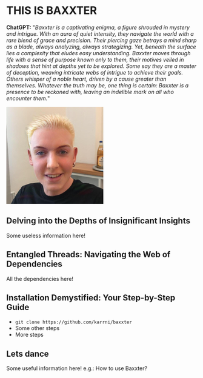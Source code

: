 # THIS IS BAXXTER

**ChatGPT:** "*Baxxter is a captivating enigma, a figure shrouded in mystery and intrigue. With an aura of quiet intensity, they navigate the world with a rare blend of grace and precision. Their piercing gaze betrays a mind sharp as a blade, always analyzing, always strategizing. Yet, beneath the surface lies a complexity that eludes easy understanding. Baxxter moves through life with a sense of purpose known only to them, their motives veiled in shadows that hint at depths yet to be explored. Some say they are a master of deception, weaving intricate webs of intrigue to achieve their goals. Others whisper of a noble heart, driven by a cause greater than themselves. Whatever the truth may be, one thing is certain: Baxxter is a presence to be reckoned with, leaving an indelible mark on all who encounter them.*"

![baxxter](misc/baxxter.png)

## Delving into the Depths of Insignificant Insights
Some useless information here!
## Entangled Threads: Navigating the Web of Dependencies
All the dependencies here!
## Installation Demystified: Your Step-by-Step Guide
* `git clone https://github.com/karrni/baxxter`
* Some other steps
* More steps
## Lets dance
Some useful information here!
e.g.: How to use Baxxter?
